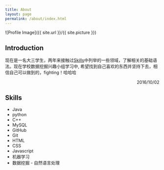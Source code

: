 ```yaml
---
title: About
layout: page
permalink: /about/index.html
---
```

![Profile Image]({{ site.url }}/{{ site.picture }})

## Introduction

现在是一名大三学生，两年来接触过[Skills](#skills)中列举的一些领域，了解相关的基础语法。现在学校数据挖掘兴趣小组学习中, 希望找到自己喜欢的东西并坚持下去，相信自己可以做到的，fighting！哈哈哈
<p style="text-align:right">2016/10/02</p>

## Skills


- Java
- python
- C++
- MySQL
- GitHub
- Git
- HTML
- CSS
- Javascript
- 机器学习
- 数据挖掘
- 自然语言处理
<!-- 
<h2>Projects</h2>

<ul>
	<li><a href="https://github.com/">Lorem Lorem</a></li>
	<li><a href="https://github.com/">Ipsum Dolor</a></li>
	<li><a href="https://github.com/">Dolor Lorem</a></li>
</ul>
 -->
